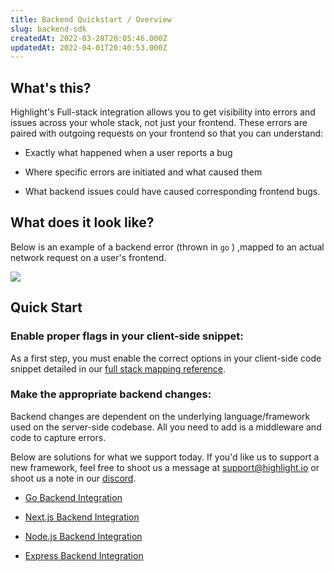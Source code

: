 ```yaml
---
title: Backend Quickstart / Overview
slug: backend-sdk
createdAt: 2022-03-28T20:05:46.000Z
updatedAt: 2022-04-01T20:40:53.000Z
---
```


## What's this?

Highlight's Full-stack integration allows you to get visibility into errors and issues across your whole stack, not just your frontend. These errors are paired with outgoing requests on your frontend so that you can understand:

- Exactly what happened when a user reports a bug

- Where specific errors are initiated and what caused them

- What backend issues could have caused corresponding frontend bugs.

## What does it look like?

Below is an example of a backend error (thrown in `go` ) ,mapped to an actual network request on a user's frontend.

![](https://archbee-image-uploads.s3.amazonaws.com/XPwQFz8tul7ogqGkmtA0y/BCFnjSPEUco_QFvl8bs4S_image.png)

## Quick Start

### Enable proper flags in your client-side snippet:

As a first step, you must enable the correct options in your client-side code snippet detailed in our [full stack mapping reference](../2_frontend-backend-mapping.md).

### Make the appropriate backend changes:

Backend changes are dependent on the underlying language/framework used on the server-side codebase. All you need to add is a middleware and code to capture errors.

Below are solutions for what we support today. If you'd like us to support a new framework, feel free to shoot us a message at [support@highlight.io](mailto:support@highlight.io) or shoot us a note in our [discord](https://discord.gg/yxaXEAqgwN).

- [Go Backend Integration](./go.md)

- [Next.js Backend Integration](./nextjs.md)

- [Node.js Backend Integration](./nodejs.md)

- [Express Backend Integration](./express.md)
